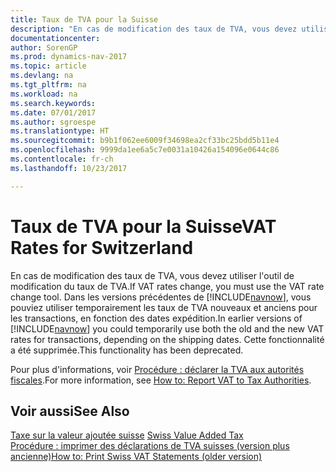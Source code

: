 ```yaml
---
title: Taux de TVA pour la Suisse
description: "En cas de modification des taux de TVA, vous devez utiliser l'outil de modification du taux de TVA. Dans les versions précédentes de [!INCLUDE[navnow](../../includes/navnow_md.md)], vous pouviez utiliser temporairement les taux de TVA nouveaux et anciens pour les transactions, en fonction des dates expédition. Cette fonctionnalité a été supprimée."
documentationcenter: 
author: SorenGP
ms.prod: dynamics-nav-2017
ms.topic: article
ms.devlang: na
ms.tgt_pltfrm: na
ms.workload: na
ms.search.keywords: 
ms.date: 07/01/2017
ms.author: sgroespe
ms.translationtype: HT
ms.sourcegitcommit: b9b1f062ee6009f34698ea2cf33bc25bdd5b11e4
ms.openlocfilehash: 9999da1ee6a5c7e0031a10426a154096e0644c86
ms.contentlocale: fr-ch
ms.lasthandoff: 10/23/2017

---
```

# <a name="vat-rates-for-switzerland"></a><span data-ttu-id="e2369-105">Taux de TVA pour la Suisse</span><span class="sxs-lookup"><span data-stu-id="e2369-105">VAT Rates for Switzerland</span></span>
<span data-ttu-id="e2369-106">En cas de modification des taux de TVA, vous devez utiliser l'outil de modification du taux de TVA.</span><span class="sxs-lookup"><span data-stu-id="e2369-106">If VAT rates change, you must use the VAT rate change tool.</span></span> <span data-ttu-id="e2369-107">Dans les versions précédentes de [!INCLUDE[navnow](../../includes/navnow_md.md)], vous pouviez utiliser temporairement les taux de TVA nouveaux et anciens pour les transactions, en fonction des dates expédition.</span><span class="sxs-lookup"><span data-stu-id="e2369-107">In earlier versions of [!INCLUDE[navnow](../../includes/navnow_md.md)] you could temporarily use both the old and the new VAT rates for transactions, depending on the shipping dates.</span></span> <span data-ttu-id="e2369-108">Cette fonctionnalité a été supprimée.</span><span class="sxs-lookup"><span data-stu-id="e2369-108">This functionality has been deprecated.</span></span>  

<span data-ttu-id="e2369-109">Pour plus d'informations, voir [Procédure : déclarer la TVA aux autorités fiscales](../../finance-how-report-vat.md).</span><span class="sxs-lookup"><span data-stu-id="e2369-109">For more information, see [How to: Report VAT to Tax Authorities](../../finance-how-report-vat.md).</span></span>  

## <a name="see-also"></a><span data-ttu-id="e2369-110">Voir aussi</span><span class="sxs-lookup"><span data-stu-id="e2369-110">See Also</span></span>  
 <span data-ttu-id="e2369-111">[Taxe sur la valeur ajoutée suisse](swiss-value-added-tax.md) </span><span class="sxs-lookup"><span data-stu-id="e2369-111">[Swiss Value Added Tax](swiss-value-added-tax.md) </span></span>  
 [<span data-ttu-id="e2369-112">Procédure : imprimer des déclarations de TVA suisses (version plus ancienne)</span><span class="sxs-lookup"><span data-stu-id="e2369-112">How to: Print Swiss VAT Statements (older version)</span></span>](how-to-print-swiss-vat-statements-older-version-.md)

